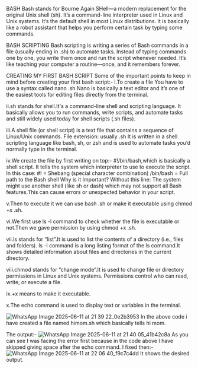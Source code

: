  BASH
 Bash stands for Bourne Again SHell—a modern replacement for the original Unix shell (sh).
 It’s a command-line interpreter used in Linux and Unix systems.
 It’s the default shell in most Linux distributions.
 It is basically like a robot assistant that helps you perform certain task by typing some commands.

 BASH SCRIPTING
Bash scripting is writing a series of Bash commands in a file (usually ending in .sh) to automate tasks.
Instead of typing commands one by one, you write them once and run the script whenever needed.
It’s like teaching your computer a routine—once, and it remembers forever.

CREATING MY FIRST BASH SCRIPT
Some of the important points to keep in mind before creating your first bash script:-
i.To create a file You have to use a syntax called nano <file name you want>.sh.Nano is basically a text editor and it’s one of the easiest tools for editing files directly from the terminal.

ii.sh stands for shell.It's a command-line shell and scripting language.
It basically allows you to run commands, write scripts, and automate tasks and still widely used today for shell scripts (.sh files).

iii.A shell file (or shell script) is a text file that contains a sequence of Linux/Unix commands.
File extension: usually .sh
It is written in a shell scripting language like bash, sh, or zsh and is used to automate tasks you’d normally type in the terminal.

iv.We create the file by first writing on top:- #!/bin/bash,which is basically a shell script.
It tells the system which interpreter to use to execute the script.
In this case:
#! = Shebang (special character combination)
/bin/bash = Full path to the Bash shell
Why is it Important?
Without this line:
The system might use another shell (like sh or dash) which may not support all Bash features.This can cause errors or unexpected behavior in your script.

v.Then to execute it we can use bash <file name you want>.sh or make it executable using chmod +x <file name you want>.sh.

vi.We first use ls -l command to check whether the file is executable or not.Then we gave permission by using chmod +x <file name you want>.sh.

vii.ls stands for “list”.It is used to list the contents of a directory (i.e., files and folders).
ls -l command is a long listing format of the ls command.It shows detailed information about files and directories in the current directory.

viii.chmod stands for “change mode”.It is used to change file or directory permissions in Linux and Unix systems.
Permissions control who can read, write, or execute a file.

ix.+x means to make it executable.

x.The echo command is used to display text or variables in the terminal.

![WhatsApp Image 2025-06-11 at 21 39 22_0e2b3953](https://github.com/user-attachments/assets/e509d193-2ee3-4234-82ba-4c2b4d030083)
In the above code i have created a file named himom.sh which basically tells hi mom.

The output:-
![WhatsApp Image 2025-06-11 at 21 40 05_41b42c8a](https://github.com/user-attachments/assets/8fe77c22-fd50-4569-91ac-4a9b9558e51a)
As you can see I was facing the error first because in the code above I have skipped giving space after the echo command.
I fixed then:-
![WhatsApp Image 2025-06-11 at 22 06 40_f9c7c4dd](https://github.com/user-attachments/assets/08ad50b3-6e67-4ead-be4f-c2347e643d4e)
It shows the desired output.



